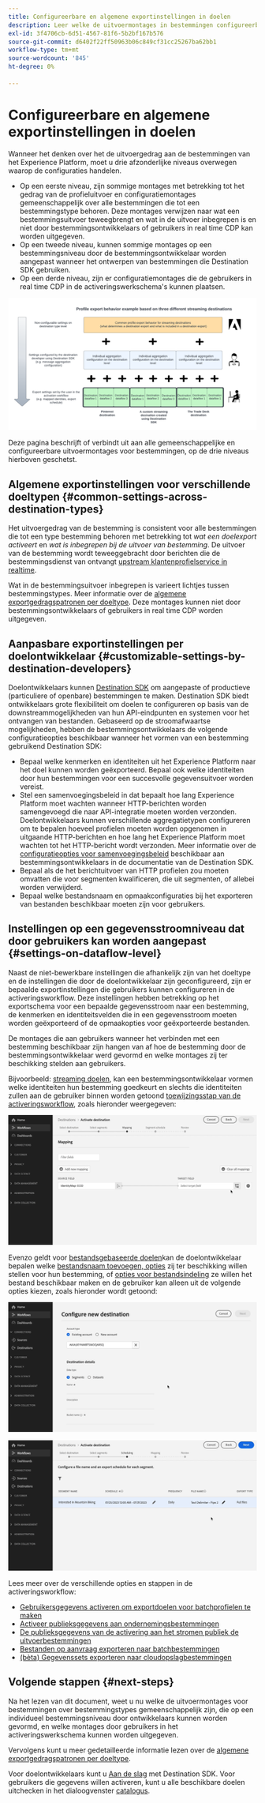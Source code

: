 ```yaml
---
title: Configureerbare en algemene exportinstellingen in doelen
description: Leer welke de uitvoermontages in bestemmingen configureerbaar op een bestemmingsniveau zijn en die vast zijn en niet kunnen worden uitgegeven.
exl-id: 3f4706cb-6d51-4567-81f6-5b2bf167b576
source-git-commit: d6402f22ff50963b06c849cf31cc25267ba62bb1
workflow-type: tm+mt
source-wordcount: '845'
ht-degree: 0%

---
```


# Configureerbare en algemene exportinstellingen in doelen

Wanneer het denken over het de uitvoergedrag aan de bestemmingen van het Experience Platform, moet u drie afzonderlijke niveaus overwegen waarop de configuraties handelen.

* Op een eerste niveau, zijn sommige montages met betrekking tot het gedrag van de profieluitvoer en configuratiemontages gemeenschappelijk over alle bestemmingen die tot een bestemmingstype behoren. Deze montages verwijzen naar wat een bestemmingsuitvoer teweegbrengt en wat in de uitvoer inbegrepen is en niet door bestemmingsontwikkelaars of gebruikers in real time CDP kan worden uitgegeven.
* Op een tweede niveau, kunnen sommige montages op een bestemmingsniveau door de bestemmingsontwikkelaar worden aangepast wanneer het ontwerpen van bestemmingen die Destination SDK gebruiken.
* Op een derde niveau, zijn er configuratiemontages die de gebruikers in real time CDP in de activeringswerkschema&#39;s kunnen plaatsen.

![Diagram die interplay tussen gemeenschappelijke en configureerbare uitvoermontages voor bestemmingen tonen](/help/destinations/assets/how-destinations-work/profile-export-behavior-diagram.png)

Deze pagina beschrijft of verbindt uit aan alle gemeenschappelijke en configureerbare uitvoermontages voor bestemmingen, op de drie niveaus hierboven geschetst.

## Algemene exportinstellingen voor verschillende doeltypen {#common-settings-across-destination-types}

Het uitvoergedrag van de bestemming is consistent voor alle bestemmingen die tot een type bestemming behoren met betrekking tot *wat een doelexport activeert* en *wat is inbegrepen bij de uitvoer van bestemming*. De uitvoer van de bestemming wordt teweeggebracht door berichten die de bestemmingsdienst van ontvangt [upstream klantenprofielservice in realtime](https://experienceleague.adobe.com/docs/blueprints-learn/architecture/architecture-overview/platform-applications.html?lang=en#adobe-experience-platform-%26-applications-detailed-architecture-diagram).

Wat in de bestemmingsuitvoer inbegrepen is varieert lichtjes tussen bestemmingstypes. Meer informatie over de [algemene exportgedragspatronen per doeltype](/help/destinations/how-destinations-work/profile-export-behavior.md). Deze montages kunnen niet door bestemmingsontwikkelaars of gebruikers in real time CDP worden uitgegeven.

## Aanpasbare exportinstellingen per doelontwikkelaar {#customizable-settings-by-destination-developers}

Doelontwikkelaars kunnen [Destination SDK](/help/destinations/destination-sdk/overview.md) om aangepaste of productieve (particuliere of openbare) bestemmingen te maken. Destination SDK biedt ontwikkelaars grote flexibiliteit om doelen te configureren op basis van de downstreammogelijkheden van hun API-eindpunten en systemen voor het ontvangen van bestanden. Gebaseerd op de stroomafwaartse mogelijkheden, hebben de bestemmingsontwikkelaars de volgende configuratieopties beschikbaar wanneer het vormen van een bestemming gebruikend Destination SDK:

* Bepaal welke kenmerken en identiteiten uit het Experience Platform naar het doel kunnen worden geëxporteerd. Bepaal ook welke identiteiten door hun bestemmingen voor een succesvolle gegevensuitvoer worden vereist.
* Stel een samenvoegingsbeleid in dat bepaalt hoe lang Experience Platform moet wachten wanneer HTTP-berichten worden samengevoegd die naar API-integratie moeten worden verzonden. Doelontwikkelaars kunnen verschillende aggregatietypen configureren om te bepalen hoeveel profielen moeten worden opgenomen in uitgaande HTTP-berichten en hoe lang het Experience Platform moet wachten tot het HTTP-bericht wordt verzonden. Meer informatie over de [configuratieopties voor samenvoegingsbeleid](../destination-sdk/functionality/destination-configuration/aggregation-policy.md) beschikbaar aan bestemmingsontwikkelaars in de documentatie van de Destination SDK.
* Bepaal als de het berichtuitvoer van HTTP profielen zou moeten omvatten die voor segmenten kwalificeren, die uit segmenten, of allebei worden verwijderd.
* Bepaal welke bestandsnaam en opmaakconfiguraties bij het exporteren van bestanden beschikbaar moeten zijn voor gebruikers.

## Instellingen op een gegevensstroomniveau dat door gebruikers kan worden aangepast {#settings-on-dataflow-level}

Naast de niet-bewerkbare instellingen die afhankelijk zijn van het doeltype en de instellingen die door de doelontwikkelaar zijn geconfigureerd, zijn er bepaalde exportinstellingen die gebruikers kunnen configureren in de activeringsworkflow. Deze instellingen hebben betrekking op het exportschema voor een bepaalde gegevensstroom naar een bestemming, de kenmerken en identiteitsvelden die in een gegevensstroom moeten worden geëxporteerd of de opmaakopties voor geëxporteerde bestanden.

De montages die aan gebruikers wanneer het verbinden met een bestemming beschikbaar zijn hangen van af hoe de bestemming door de bestemmingsontwikkelaar werd gevormd en welke montages zij ter beschikking stelden aan gebruikers.

Bijvoorbeeld: [streaming doelen](/help/destinations/destination-types.md#streaming-destinations), kan een bestemmingsontwikkelaar vormen welke identiteiten hun bestemming goedkeurt en slechts die identiteiten zullen aan de gebruiker binnen worden getoond [toewijzingsstap van de activeringsworkflow](/help/destinations/ui/activate-segment-streaming-destinations.md#mapping), zoals hieronder weergegeven:

![Schermopname van de identiteitsselectie voor doelveld in de toewijzingsstap van de activeringsworkflow. ](/help/destinations/assets/how-destinations-work/identity-mapping-example.gif)

Evenzo geldt voor [bestandsgebaseerde doelen](/help/destinations/destination-types.md#file-based)kan de doelontwikkelaar bepalen welke [bestandsnaam toevoegen, opties](/help/destinations/ui/activate-batch-profile-destinations.md#file-names) zij ter beschikking willen stellen voor hun bestemming, of [opties voor bestandsindeling](/help/destinations/destination-sdk/guides/batch/configure-file-formatting-options.md) ze willen het bestand beschikbaar maken en de gebruiker kan alleen uit de volgende opties kiezen, zoals hieronder wordt getoond:

![Schermopname van de optie voor bestandsindeling wanneer verbinding wordt gemaakt met een op een bestand gebaseerd doel.](/help/destinations/assets/how-destinations-work/file-formatting-options.gif)

![De opname van het scherm van filename voegt optie in de het plannen stap van het activeringswerkschema toe. ](/help/destinations/assets/how-destinations-work/filename-append-options.gif)

Lees meer over de verschillende opties en stappen in de activeringsworkflow:

* [Gebruikersgegevens activeren om exportdoelen voor batchprofielen te maken](/help/destinations/ui/activate-batch-profile-destinations.md)
* [Activeer publieksgegevens aan ondernemingsbestemmingen](/help/destinations/ui/activate-streaming-profile-destinations.md)
* [De publieksgegevens van de activering aan het stromen publiek de uitvoerbestemmingen](/help/destinations/ui/activate-segment-streaming-destinations.md)
* [Bestanden op aanvraag exporteren naar batchbestemmingen](/help/destinations/ui/export-file-now.md)
* [(bèta) Gegevenssets exporteren naar cloudopslagbestemmingen](/help/destinations/ui/export-datasets.md)

## Volgende stappen {#next-steps}

Na het lezen van dit document, weet u nu welke de uitvoermontages voor bestemmingen over bestemmingstypes gemeenschappelijk zijn, die op een individueel bestemmingsniveau door ontwikkelaars kunnen worden gevormd, en welke montages door gebruikers in het activeringswerkschema kunnen worden uitgegeven.

Vervolgens kunt u meer gedetailleerde informatie lezen over de [algemene exportgedragspatronen per doeltype](/help/destinations/how-destinations-work/profile-export-behavior.md).

Voor doelontwikkelaars kunt u [Aan de slag](/help/destinations/destination-sdk/getting-started.md) met Destination SDK. Voor gebruikers die gegevens willen activeren, kunt u alle beschikbare doelen uitchecken in het dialoogvenster [catalogus](/help/destinations/catalog/overview.md).
